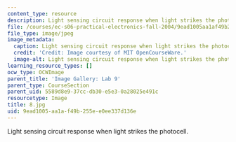 ```yaml
---
content_type: resource
description: Light sensing circuit response when light strikes the photocell.
file: /courses/ec-s06-practical-electronics-fall-2004/9ead1005aa1af49b255ee0ee337d136e_8.jpg
file_type: image/jpeg
image_metadata:
  caption: Light sensing circuit response when light strikes the photocell.
  credit: 'Credit: Image courtesy of MIT OpenCourseWare.'
  image-alt: Light sensing circuit response when light strikes the photocell.
learning_resource_types: []
ocw_type: OCWImage
parent_title: 'Image Gallery: Lab 9'
parent_type: CourseSection
parent_uid: 5589d8e9-37cc-db30-e5e3-0a28025e491c
resourcetype: Image
title: 8.jpg
uid: 9ead1005-aa1a-f49b-255e-e0ee337d136e
---
```

Light sensing circuit response when light strikes the photocell.

